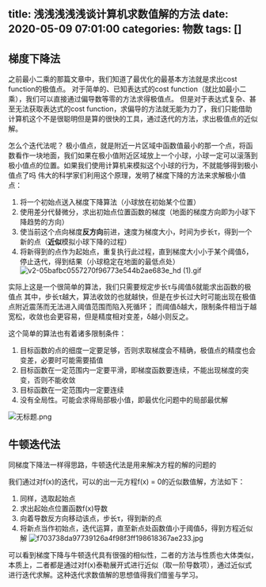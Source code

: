 title: 浅浅浅浅浅谈计算机求数值解的方法
date: 2020-05-09 07:01:00
categories: 物数
tags: []
---
## 梯度下降法 ##

之前最小二乘的那篇文章中，我们知道了最优化的最基本方法就是求出cost function的极值点。
对于简单的、已知表达式的cost function（就比如最小二乘），我们可以直接通过偏导数等零的方法求得极值点。
但是对于表达式复杂、甚至无法获取表达式的cost function，求偏导的方法就无能为力了，我们只能借助计算机这个不是很聪明但是算的很快的工具，通过迭代的方法，求出极值点的近似解。

怎么个迭代法呢？
极小值点，就是附近一片区域中函数值最小的那一个点，将函数看作一块地面，我们如果在极小值附近区域放上一个小球，小球一定可以滚落到极小值点的位置。如果我们使用计算机来模拟这个小球的行为，不就能够得到极小值点了吗
伟大的科学家们利用这个原理，发明了梯度下降的方法来求解极小值点：

 1. 将一个初始点送入梯度下降算法（小球放在初始某个位置）
 2. 使用差分代替微分，求出初始点位置函数的梯度（地面的梯度方向即为小球下降趋势的方向）
 3. 使当前这个点向梯度**反方向**前进，速度为梯度大小，时间为步长τ，得到一个新的点（**近似**模拟小球下降的过程）
 4. 将新得到的点作为起始点，重复执行此过程，直到梯度大小小于某个阈值δ，停止迭代，得到结果（小球稳定在地面的最低点处）
![v2-05bafbc0557270f96773e544b2ae683e_hd (1).gif][1]

实际上这是一个很简单的算法，我们只需要规定步长τ与阈值δ就能求出函数的极值点
其中，步长τ越大，算法收敛的也就越快，但是在步长过大时可能出现在极值点附近震荡而无法进入阈值范围而陷入死循环；
而阈值δ越大，限制条件相当于越宽松，收敛也会更容易，但是精度相对变差，δ越小则反之。

这个简单的算法也有着诸多限制条件：

 1. 目标函数的点的细度一定要足够，否则求取梯度会不精确，极值点的精度也会变差，必要时可能需要插值
 2. 目标函数在一定范围内一定要平滑，即梯度函数要连续，不能出现梯度的突变，否则不能收敛
 3. 目标函数在一定范围内一定要连续
 4. 没有全局性。可能会求得局部极小值，即最优化问题中的局部最优解

![无标题.png][2]


## 牛顿迭代法 ##

同梯度下降法一样得思路，牛顿迭代法是用来解决方程的解的问题的

我们通过对f(x)的迭代，可以的出一元方程f(x) = 0的近似数值解，方法如下：

 1. 同样，选取起始点
 2. 求出起始点位置函数f(x)导数
 3. 向着导数反方向移动该点，步长τ，得到新的点
 4. 将新点当作初始点，迭代运算，直至新点处函数值小于阈值δ，得到方程近似解
![f703738da97739126a4f98f3ff198618367ae233.jpg][3]

可以看到梯度下降与牛顿迭代具有很强的相似性，二者的方法与性质也大体类似，本质上，二者都是通过对f(x)泰勒展开式进行近似（取一阶导数项），通过近似式进行迭代求解。这种迭代求数值解的思想值得我们借鉴与学习。



  [1]: /old_images/2020/05/4174507093.gif
  [2]: /old_images/2020/05/3433924516.png
  [3]: /old_images/2020/05/557249455.jpg
